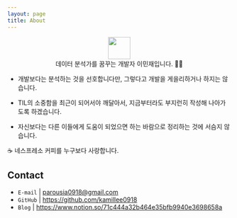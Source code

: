 ```yaml
---
layout: page
title: About
---
```


<p align="center">
  <img src="https://user-images.githubusercontent.com/17983434/116020156-b5241e80-a680-11eb-9cfc-9e086445243b.png" width=50px>
  <br>
데이터 분석가를 꿈꾸는 개발자 이민재입니다. 🙋‍♂️

- 개발보다는 분석하는 것을 선호합니다만, 그렇다고 개발을 게을리하거나 하지는 않습니다.

- TIL의 소중함을 최근이 되어서야 깨달아서, 지금부터라도 부지런히 작성해 나아가도록 하겠습니다.

- 자신보다는 다른 이들에게 도움이 되었으면 하는 바람으로 정리하는 것에 서슴지 않습니다.

☕ 네스프레소 커피를 누구보다 사랑합니다.

 <p>

## Contact

- `E-mail` | parousia0918@gmail.com
- `GitHub` | https://github.com/kamillee0918
- `Blog` | https://www.notion.so/71c444a32b464e35bfb9940e3698658a
